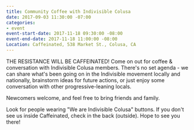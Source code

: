 ```yaml
---
title: Community Coffee with Indivisible Colusa
date: 2017-09-03 11:30:00 -07:00
categories:
- event
event-start-date: 2017-11-18 09:30:00 -08:00
event-end-date: 2017-11-18 11:00:00 -08:00
Location: Caffeinated, 538 Market St., Colusa, CA
---
```


THE RESISTANCE WILL BE CAFFEINATED!
Come on out for coffee & conversation with Indivisible Colusa members. There's no set agenda - we can share what's been going on in the Indivisible movement locally and nationally, brainstorm ideas for future actions, or just enjoy some conversation with other progressive-leaning locals. 

Newcomers welcome, and feel free to bring friends and family.

Look for people wearing "We are Indivisible Colusa" buttons. If you don't see us inside Caffeinated, check in the back (outside). Hope to see you there!
